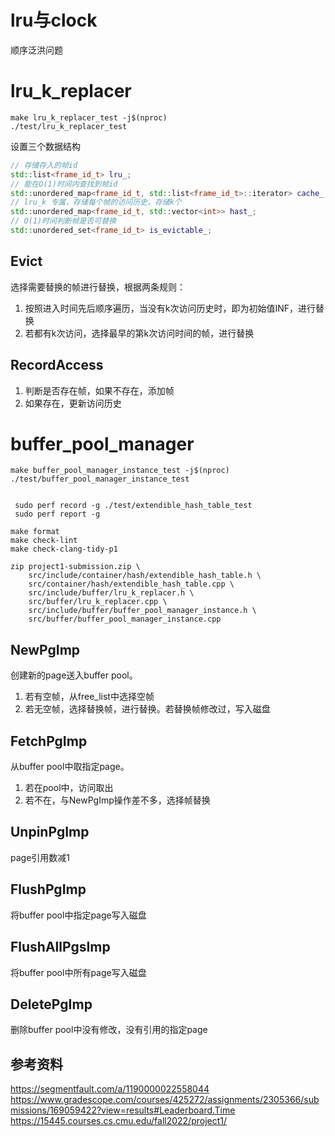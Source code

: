 # lru与clock
顺序泛洪问题  
# lru_k_replacer  
```
make lru_k_replacer_test -j$(nproc)
./test/lru_k_replacer_test 
```
设置三个数据结构  
```c++
// 存储存入的帧id
std::list<frame_id_t> lru_;
// 能在O(1)时间内查找到帧id
std::unordered_map<frame_id_t, std::list<frame_id_t>::iterator> cache_;
// lru_k 专属，存储每个帧的访问历史，存储k个
std::unordered_map<frame_id_t, std::vector<int>> hast_;
// O(1)时间判断帧是否可替换
std::unordered_set<frame_id_t> is_evictable_;
```
## Evict 
选择需要替换的帧进行替换，根据两条规则：  
1. 按照进入时间先后顺序遍历，当没有k次访问历史时，即为初始值INF，进行替换  
2. 若都有k次访问，选择最早的第k次访问时间的帧，进行替换  

## RecordAccess
1. 判断是否存在帧，如果不存在，添加帧  
2. 如果存在，更新访问历史  

# buffer_pool_manager
```
make buffer_pool_manager_instance_test -j$(nproc)
./test/buffer_pool_manager_instance_test


 sudo perf record -g ./test/extendible_hash_table_test
 sudo perf report -g

make format
make check-lint
make check-clang-tidy-p1

zip project1-submission.zip \
    src/include/container/hash/extendible_hash_table.h \
    src/container/hash/extendible_hash_table.cpp \
    src/include/buffer/lru_k_replacer.h \
    src/buffer/lru_k_replacer.cpp \
    src/include/buffer/buffer_pool_manager_instance.h \
    src/buffer/buffer_pool_manager_instance.cpp
```
## NewPgImp
创建新的page送入buffer pool。  
1. 若有空帧，从free_list中选择空帧
2. 若无空帧，选择替换帧，进行替换。若替换帧修改过，写入磁盘  

## FetchPgImp  
从buffer pool中取指定page。  
1. 若在pool中，访问取出  
2. 若不在，与NewPgImp操作差不多，选择帧替换  

## UnpinPgImp
page引用数减1  

## FlushPgImp
将buffer pool中指定page写入磁盘

## FlushAllPgsImp
将buffer pool中所有page写入磁盘

## DeletePgImp
删除buffer pool中没有修改，没有引用的指定page  
## 参考资料
https://segmentfault.com/a/1190000022558044  
https://www.gradescope.com/courses/425272/assignments/2305366/submissions/169059422?view=results#Leaderboard.Time
https://15445.courses.cs.cmu.edu/fall2022/project1/